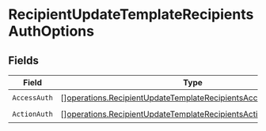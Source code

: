 # RecipientUpdateTemplateRecipientsAuthOptions


## Fields

| Field                                                                                                                                              | Type                                                                                                                                               | Required                                                                                                                                           | Description                                                                                                                                        |
| -------------------------------------------------------------------------------------------------------------------------------------------------- | -------------------------------------------------------------------------------------------------------------------------------------------------- | -------------------------------------------------------------------------------------------------------------------------------------------------- | -------------------------------------------------------------------------------------------------------------------------------------------------- |
| `AccessAuth`                                                                                                                                       | [][operations.RecipientUpdateTemplateRecipientsAccessAuthResponse](../../models/operations/recipientupdatetemplaterecipientsaccessauthresponse.md) | :heavy_check_mark:                                                                                                                                 | N/A                                                                                                                                                |
| `ActionAuth`                                                                                                                                       | [][operations.RecipientUpdateTemplateRecipientsActionAuthResponse](../../models/operations/recipientupdatetemplaterecipientsactionauthresponse.md) | :heavy_check_mark:                                                                                                                                 | N/A                                                                                                                                                |